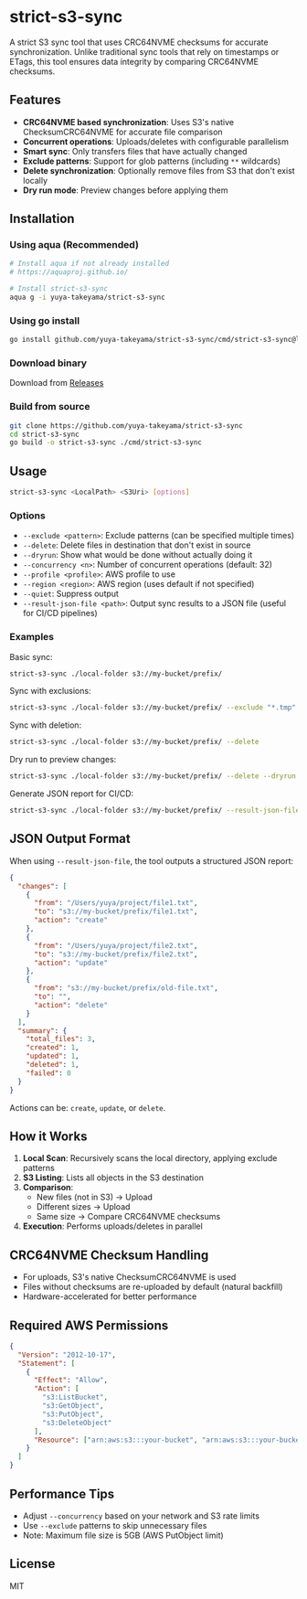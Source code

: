 # strict-s3-sync

A strict S3 sync tool that uses CRC64NVME checksums for accurate synchronization. Unlike traditional sync tools that rely on timestamps or ETags, this tool ensures data integrity by comparing CRC64NVME checksums.

## Features

- **CRC64NVME based synchronization**: Uses S3's native ChecksumCRC64NVME for accurate file comparison
- **Concurrent operations**: Uploads/deletes with configurable parallelism
- **Smart sync**: Only transfers files that have actually changed
- **Exclude patterns**: Support for glob patterns (including `**` wildcards)
- **Delete synchronization**: Optionally remove files from S3 that don't exist locally
- **Dry run mode**: Preview changes before applying them

## Installation

### Using aqua (Recommended)

```bash
# Install aqua if not already installed
# https://aquaproj.github.io/

# Install strict-s3-sync
aqua g -i yuya-takeyama/strict-s3-sync
```

### Using go install

```bash
go install github.com/yuya-takeyama/strict-s3-sync/cmd/strict-s3-sync@latest
```

### Download binary

Download from [Releases](https://github.com/yuya-takeyama/strict-s3-sync/releases)

### Build from source

```bash
git clone https://github.com/yuya-takeyama/strict-s3-sync
cd strict-s3-sync
go build -o strict-s3-sync ./cmd/strict-s3-sync
```

## Usage

```bash
strict-s3-sync <LocalPath> <S3Uri> [options]
```

### Options

- `--exclude <pattern>`: Exclude patterns (can be specified multiple times)
- `--delete`: Delete files in destination that don't exist in source
- `--dryrun`: Show what would be done without actually doing it
- `--concurrency <n>`: Number of concurrent operations (default: 32)
- `--profile <profile>`: AWS profile to use
- `--region <region>`: AWS region (uses default if not specified)
- `--quiet`: Suppress output
- `--result-json-file <path>`: Output sync results to a JSON file (useful for CI/CD pipelines)

### Examples

Basic sync:

```bash
strict-s3-sync ./local-folder s3://my-bucket/prefix/
```

Sync with exclusions:

```bash
strict-s3-sync ./local-folder s3://my-bucket/prefix/ --exclude "*.tmp" --exclude "**/.git/**"
```

Sync with deletion:

```bash
strict-s3-sync ./local-folder s3://my-bucket/prefix/ --delete
```

Dry run to preview changes:

```bash
strict-s3-sync ./local-folder s3://my-bucket/prefix/ --delete --dryrun
```

Generate JSON report for CI/CD:

```bash
strict-s3-sync ./local-folder s3://my-bucket/prefix/ --result-json-file sync-result.json
```

## JSON Output Format

When using `--result-json-file`, the tool outputs a structured JSON report:

```json
{
  "changes": [
    {
      "from": "/Users/yuya/project/file1.txt",
      "to": "s3://my-bucket/prefix/file1.txt",
      "action": "create"
    },
    {
      "from": "/Users/yuya/project/file2.txt",
      "to": "s3://my-bucket/prefix/file2.txt",
      "action": "update"
    },
    {
      "from": "s3://my-bucket/prefix/old-file.txt",
      "to": "",
      "action": "delete"
    }
  ],
  "summary": {
    "total_files": 3,
    "created": 1,
    "updated": 1,
    "deleted": 1,
    "failed": 0
  }
}
```

Actions can be: `create`, `update`, or `delete`.

## How it Works

1. **Local Scan**: Recursively scans the local directory, applying exclude patterns
2. **S3 Listing**: Lists all objects in the S3 destination
3. **Comparison**:
   - New files (not in S3) → Upload
   - Different sizes → Upload
   - Same size → Compare CRC64NVME checksums
4. **Execution**: Performs uploads/deletes in parallel

## CRC64NVME Checksum Handling

- For uploads, S3's native ChecksumCRC64NVME is used
- Files without checksums are re-uploaded by default (natural backfill)
- Hardware-accelerated for better performance

## Required AWS Permissions

```json
{
  "Version": "2012-10-17",
  "Statement": [
    {
      "Effect": "Allow",
      "Action": [
        "s3:ListBucket",
        "s3:GetObject",
        "s3:PutObject",
        "s3:DeleteObject"
      ],
      "Resource": ["arn:aws:s3:::your-bucket", "arn:aws:s3:::your-bucket/*"]
    }
  ]
}
```

## Performance Tips

- Adjust `--concurrency` based on your network and S3 rate limits
- Use `--exclude` patterns to skip unnecessary files
- Note: Maximum file size is 5GB (AWS PutObject limit)

## License

MIT
